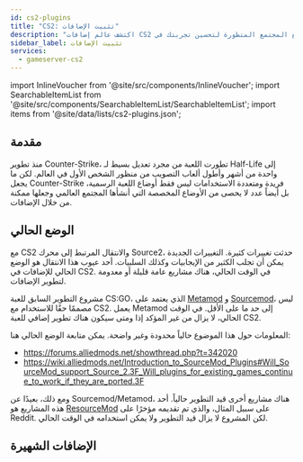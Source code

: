 ```yaml
---
id: cs2-plugins
title: "CS2: تثبيت الإضافات"
description: "اكتشف عالم إضافات CS2 ومشاريع المجتمع المتطورة لتحسين تجربتك في Counter-Strike → تعلّم المزيد الآن"
sidebar_label: تثبيت الإضافات
services:
  - gameserver-cs2
---
```


import InlineVoucher from '@site/src/components/InlineVoucher';
import SearchableItemList from '@site/src/components/SearchableItemList/SearchableItemList';
import items from '@site/data/lists/cs2-plugins.json';

## مقدمة

منذ تطوير Counter-Strike، تطورت اللعبة من مجرد تعديل بسيط لـ Half-Life إلى واحدة من أشهر وأطول ألعاب التصويب من منظور الشخص الأول في العالم. لكن ما يجعل Counter-Strike فريدة ومتعددة الاستخدامات ليس فقط أوضاع اللعبة الرسمية، بل أيضاً عدد لا يحصى من الأوضاع المخصصة التي أنشأها المجتمع العالمي وجعلها ممكنة من خلال الإضافات.

<InlineVoucher />

## الوضع الحالي

مع CS2 والانتقال المرتبط إلى محرك Source2، حدثت تغييرات كثيرة. التغييرات الجديدة يمكن أن تجلب الكثير من الإيجابيات وكذلك السلبيات. أحد عيوب هذا الانتقال هو الوضع الحالي للإضافات في CS2. في الوقت الحالي، هناك مشاريع عامة قليلة أو معدومة لتطوير الإضافات.

مشروع التطوير السابق للعبة CS:GO، الذي يعتمد على [Metamod](https://www.sourcemm.net/) و [Sourcemod](https://www.sourcemod.net/)، ليس مصممًا حقًا للاستخدام مع CS2. يعمل Metamod إلى حد ما على الأقل. في الوقت الحالي، لا يزال من غير المؤكد إذا ومتى سيكون هناك تطوير إضافي للعبة CS2.

المعلومات حول هذا الموضوع حالياً محدودة وغير واضحة. يمكن متابعة الوضع الحالي هنا:

- https://forums.alliedmods.net/showthread.php?t=342020
- https://wiki.alliedmods.net/Introduction_to_SourceMod_Plugins#Will_SourceMod_support_Source_2.3F_Will_plugins_for_existing_games_continue_to_work_if_they_are_ported.3F

ومع ذلك، بعيدًا عن Sourcemod/Metamod، هناك مشاريع أخرى قيد التطوير حالياً. أحد هذه المشاريع هو [ResourceMod](https://resourcemod.net/) على سبيل المثال، والذي تم تقديمه مؤخرًا على Reddit. لكن المشروع لا يزال قيد التطوير ولا يمكن استخدامه في الوقت الحالي.

## الإضافات الشهيرة

<SearchableItemList items={items} />

<InlineVoucher />